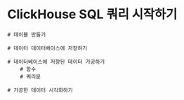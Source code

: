 # ClickHouse SQL 쿼리 시작하기

```
# 테이블 만들기

# 데이터 데이터베이스에 저장하기

# 데이터베이스에 저장된 데이터 가공하기
    # 함수
    # 쿼리문

# 가공한 데이터 시각화하기
```

